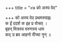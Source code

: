 +++
title = "०७ को अस्य वेद"

+++
को अस्य वेद प्रथमस्याह्नः  
क ईं ददर्श क इह प्र वोचत् ।  
बृहन् मित्रस्य वरुणस्य धाम  
कद् उ ब्रव आहनो वीच्या नॄन् ॥